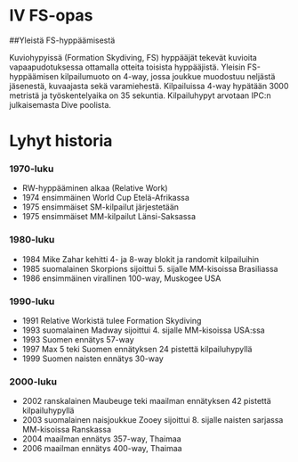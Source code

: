 # IV FS-opas

##Yleistä FS-hyppäämisestä

Kuviohypyissä (Formation Skydiving, FS) hyppääjät tekevät kuvioita
vapaapudotuksessa ottamalla otteita toisista hyppääjistä. Yleisin
FS-hyppäämisen kilpailumuoto on 4-way, jossa joukkue muodostuu neljästä
jäsenestä, kuvaajasta sekä varamiehestä. Kilpailuissa 4-way hypätään
3000 metristä ja työskentelyaika on 35 sekuntia. Kilpailuhypyt arvotaan
IPC:n julkaisemasta Dive poolista.

 Lyhyt historia  
================

###  1970-luku  
- RW-hyppääminen alkaa (Relative Work)
- 1974 ensimmäinen World Cup Etelä-Afrikassa
- 1975 ensimmäiset SM-kilpailut järjestetään
- 1975 ensimmäiset MM-kilpailut Länsi-Saksassa

###  1980-luku  
- 1984 Mike Zahar kehitti 4- ja 8-way blokit ja randomit kilpailuihin
- 1985 suomalainen Skorpions sijoittui 5. sijalle MM-kisoissa
    Brasiliassa
- 1986 ensimmäinen virallinen 100-way, Muskogee USA

###  1990-luku  
- 1991 Relative Workistä tulee Formation Skydiving
- 1993 suomalainen Madway sijoittui 4. sijalle MM-kisoissa USA:ssa
- 1993 Suomen ennätys 57-way
- 1997 Max 5 teki Suomen ennätyksen 24 pistettä kilpailuhypyllä
- 1999 Suomen naisten ennätys 30-way

###  2000-luku  
- 2002 ranskalainen Maubeuge teki maailman ennätyksen 42 pistettä
    kilpailuhypyllä
- 2003 suomalainen naisjoukkue Zooey sijoittui 8. sijalle naisten
    sarjassa MM-kisoissa Ranskassa
- 2004 maailman ennätys 357-way, Thaimaa
- 2006 maailman ennätys 400-way, Thaimaa